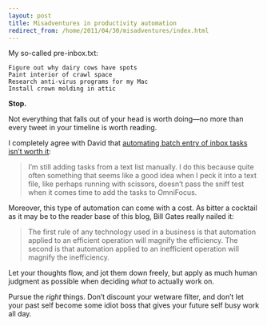 ```yaml
---
layout: post
title: Misadventures in productivity automation
redirect_from: /home/2011/04/30/misadventures/index.html
---
```

<p>My so-called pre-inbox.txt:</p>
<pre><code>Figure out why dairy cows have spots
Paint interior of crawl space
Research anti-virus programs for my Mac
Install crown molding in attic
</code></pre>
<p><strong>Stop.</strong></p>
<p>Not everything that falls out of your head is worth doing—no more than every tweet in your timeline is worth reading.</p>
<p>I completely agree with David that <a href="http://www.macsparky.com/blog/2011/4/29/automating-omnifocus-task-entry.html">automating batch entry of inbox tasks isn’t worth it</a>:</p>
<blockquote>
<p>I’m still adding tasks from a text list manually. I do this because quite often something that seems like a good idea when I peck it into a text file, like perhaps running with scissors, doesn’t pass the sniff test when it comes time to add the tasks to OmniFocus.</p>
</blockquote>
<p>Moreover, this type of automation can come with a cost.  As bitter a cocktail as it may be to the reader base of this blog, Bill Gates really nailed it:</p>
<blockquote>
<p>The first rule of any technology used in a business is that automation applied to an efficient operation will magnify the efficiency. The second is that automation applied to an inefficient operation will magnify the inefficiency.</p>
</blockquote>
<p>Let your thoughts flow, and jot them down freely, but apply as much human judgment as possible when deciding <em>what</em> to actually work on.</p>
<p>Pursue the <em>right</em> things. Don’t discount your wetware filter, and don’t let your past self become some idiot boss that gives your future self busy work all day.</p>
